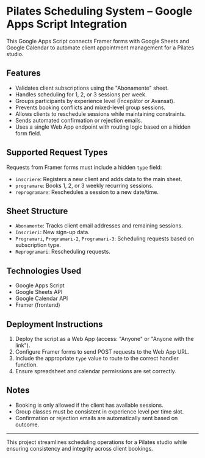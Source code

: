 # Pilates Scheduling System – Google Apps Script Integration

This Google Apps Script connects Framer forms with Google Sheets and Google Calendar to automate client appointment management for a Pilates studio.

## Features

- Validates client subscriptions using the "Abonamente" sheet.
- Handles scheduling for 1, 2, or 3 sessions per week.
- Groups participants by experience level (Începător or Avansat).
- Prevents booking conflicts and mixed-level group sessions.
- Allows clients to reschedule sessions while maintaining constraints.
- Sends automated confirmation or rejection emails.
- Uses a single Web App endpoint with routing logic based on a hidden form field.

## Supported Request Types

Requests from Framer forms must include a hidden `type` field:
- `inscriere`: Registers a new client and adds data to the main sheet.
- `programare`: Books 1, 2, or 3 weekly recurring sessions.
- `reprogramare`: Reschedules a session to a new date/time.

## Sheet Structure

- `Abonamente`: Tracks client email addresses and remaining sessions.
- `Inscrieri`: New sign-up data.
- `Programari`, `Programari-2`, `Programari-3`: Scheduling requests based on subscription type.
- `Reprogramari`: Rescheduling requests.

## Technologies Used

- Google Apps Script
- Google Sheets API
- Google Calendar API
- Framer (frontend)

## Deployment Instructions

1. Deploy the script as a Web App (access: "Anyone" or "Anyone with the link").
2. Configure Framer forms to send POST requests to the Web App URL.
3. Include the appropriate `type` value to route to the correct handler function.
4. Ensure spreadsheet and calendar permissions are set correctly.

## Notes

- Booking is only allowed if the client has available sessions.
- Group classes must be consistent in experience level per time slot.
- Confirmation or rejection emails are automatically sent based on outcome.

---

This project streamlines scheduling operations for a Pilates studio while ensuring consistency and integrity across client bookings.
